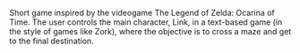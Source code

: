 Short game inspired by the videogame The Legend of Zelda: Ocarina of Time. The user controls the main character, Link, in a text-based game (in the style of games like Zork),
where the objective is to cross a maze and get to the final destination.
